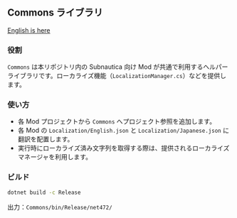 ## Commons ライブラリ

[English is here](./README.md)

### 役割
`Commons` は本リポジトリ内の Subnautica 向け Mod が共通で利用するヘルパーライブラリです。ローカライズ機能（`LocalizationManager.cs`）などを提供します。

### 使い方
- 各 Mod プロジェクトから `Commons` へプロジェクト参照を追加します。
- 各 Mod の `Localization/English.json` と `Localization/Japanese.json` に翻訳を配置します。
- 実行時にローカライズ済み文字列を取得する際は、提供されるローカライズマネージャを利用します。

### ビルド
```bash
dotnet build -c Release
```
出力：`Commons/bin/Release/net472/`



